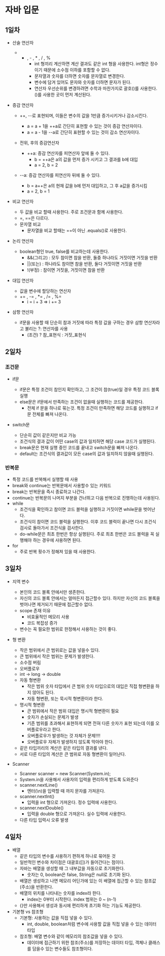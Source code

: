 # 자바 입문

## 1일차

- 산술 연산자
    - + , - , * , / , %
        - int 형끼리 계산하면 계산 결과도 같은 int 형을 사용한다. int형은 정수이기 때문에 소수점 이하를 포함할 수 없다.
        - 문자열과 숫자를 더하면 숫자를 문자열로 변경한다.
        - 변수에 담겨 있어도 문자와 숫자를 더하면 문자가 된다.
        - 연산자 우선순위를 변경하려면 수학과 마찬가지로 괄호()를 사용한다. ()를 사용한 곳이 먼저 계산된다.

- 증감 연산자
    - ++, --로 표현되며, 이들은 변수의 값을 1만큼 증가시키거나 감소시킨다.
        - a = a + 1을 ++a로 간단히 표현할 수 있는 것이 증감 연산자이다.
        - a = a - 1을 --a로 간단히 표현할 수 있는 것이 감소 연산자이다.

    - 전위, 후의 증감연산자
        - ++a: 증감 연산자를 피연산자 앞에 둘 수 있다.
            - b = ++a은 a의 값을 먼저 증가 시키고 그 결과를 b에 대입
            - a = 2, b = 2

    - --a: 증감 연산자를 피연산자 뒤에 둘 수 있다.
        - b = a++은 a의 현재 값을 b에 먼저 대입하고, 그 후 a값을 증가시킴
        - a = 2, b = 1

- 비교 연산자
    - 두 값을 비교 할때 사용한다. 주로 조건문과 함께 사용한다.
    - =, ==은 다르다.
    - 문자열 비교
        - 문자열을 비교 할때는 ==이 아닌 .equals()로 사용한다.

- 논리 연산자
    - boolean형인 true, false를 비교하는데 사용한다.
        - &&(그리고) : 모두 참이면 참을 반환, 둘중 하나라도 거짓이면 거짓을 반환
        - ||(또는) : 하나라도 참이면 참을 반환, 둘다 거짓이면 거짓을 반환
        - !(부정) : 참이면 거짓을, 거짓이면 참을 반환

- 대입 연산자
    - 값을 변수에 할당하는 연산자
    - += , -= , *= , /= , %=
        - i = i + 3 => i += 3
- 삼항 연산자
  - if문을 사용할 때 단순히 참과 거짓에 따라 특정 값을 구하는 경우 삼항 연산자라고 불리는 ?: 연산자를 사용
    - (조건) ? 참_표현식 : 거짓_표현식
## 2일차

### 조건문
- if문
  - if문은 특정 조건이 참인지 확인하고, 그 조건이 참(true)일 경우 특정 코드 블록 실행
  - else문은 if문에서 만족하는 조건이 없을때 실행하는 코드를 제공한다. 
    - 전체 if 문을 하나로 묶는것. 특정 조건이 만족하면 해당 코드를 실행하고 if문 전체를 빠져 나온다.

- switch문
  - 단순히 값이 같은지만 비교 가능
  - 조건식의 결과 값이 어떤 case의 값과 일치하면 해당 case 코드가 실행된다.
  - break문은 현재 실행 중인 코드를 끝내고 switch문을 빠져 나온다.
  - default는 조건식의 결과값이 모든 case의 값과 일치하지 않을때 실행된다.

### 반복문
- 특정 코드를 반복해서 실행할 때 사용
- break와 continue는 반복문에서 사용할수 있는 키워드
- break는 반복문을 즉시 종료하고 나간다.
- continue는 반복문의 나머지 부분을 건너뛰고 다음 반복으로 진행하는데 사용된다.
- while
  - 조건식을 확인하고 참이면 코드 블럭을 실행하고 거짓이면 while문을 벗어난다.
  - 조건식이 참이면 코드 블럭을 실행한다. 이후 코드 블럭이 끝나면 다시 조건식 검사로 돌아가서 조건식을 검사한다.
  - do-while문은 최초 한번은 항상 실행된다. 주로 최초 한번은 코드 블럭을 꼭 실행해야 하는 경우에 사용하면 된다.
- for
  - 주로 반복 횟수가 정해져 있을 때 사용한다.

## 3일차
- 지역 변수
  - 본인의 코드 블록 안에서만 생존한다.
  - 자신의 코드 블록 안에서는 얼마든지 접근할수 있다. 하지만 자신의 코드 블록을 벗어나면 제거되기 때문에 접근할수 없다.
  - scope 존재 이유
    - 비효율적인 메모리 사용
    - 코드 복잡성 증가
  - 변수는 꼭 필요한 범위로 한정해서 사용하는 것이 좋다.

- 형 변환
  - 작은 범위에서 큰 범위로는 값을 넣을수 있다.
  -  큰 범위에서 작은 범위는 문제가 발생한다.
    - 소수점 버림
    - 오버플로우
  - int -> long -> double
  - 자동 형변환
    - 작은 범위 숫자 타입에서 큰 범위 숫자 타입으로의 대입은 직접 형변환을 하지 않아도 된다.
    - 자동 형변환, 또는 묵시적 형변환이라 한다.
  - 명시적 형변환
    - 큰 범위에서 작은 범위 대입은 명시적 형변환이 필요
    - 숫자가 손실되는 문제가 발생
    - 기존 범위를 초과해서 표현하게 되면 전혀 다른 숫자가 표현 되는데 이를 오버플로우라고 한다.
    - 오버플로우가 발생하는 것 자체가 문제!!!!
    - 오버플로우 자체가 발생하지 않도록 막아야 한다.
  - 같은 타입끼리의 계산은 같은 타입의 결과를 낸다.
  - 서로 다른 타입의 계산은 큰 범위로 자동 형변환이 일어난다.

- Scanner
  - Scanner scanner = new Scanner(System.in);
  - System.in을 사용해서 사용자의 입력을 편리하게 받도록 도와준다
  - scanner.nextLine()
    - 엔터(\n)을 입력할 때 까지 문자를 가져온다.
  - scanner.nextInt()
    - 입력을 int 형으로 가져온다. 정수 입력에 사용한다.
  - scanner.nextDouble()
    - 입력을 double 형으로 가져온다. 실수 입력에 사용한다.
  - 다른 타입 입력시 오류 발생

## 4일차
- 배열
  - 같은 타입의 변수를 사용하기 편하게 하나로 묶어둔 것
  - 일반적인 변수와 차이점은 대괄호([])가 들어간다는 점이다.
  - 자바는 배열을 생성할 때 그 내부값을 자동으로 초기화한다.
    - 숫자는 0, boolean은 false, String은 null로 초기화 된다.
  - 배열은 생성하고 나면 메모리 어딘가에 있는 이 배열에 접근할 수 있는 참조값(주소)을 반환한다.
  - 배열의 위치를 나타내는 숫자를 index라 한다.
    - index는 0부터 시작한다. index 범위는 0 ~ (n-1)
  - {}만 사용해서 생성과 동시에 편리하게 초기화 하는 기능도 제공한다.
- 기본형 vs 참조형
  - 기본형: 사용하는 값을 직접 넣을 수 있다.
    - int, double, boolean처럼 변수에 사용할 값을 직접 넣을 수 있는 데이터 타입
  - 참조형: 배열 변수와 같이 메모리의 참조값을 넣을 수 있다.
    - 데이터에 접근하기 위한 참조(주소)를 저장하는 데이터 타입, 객체나 클래스를 담을수 있는 변수들도 참조형이다. 